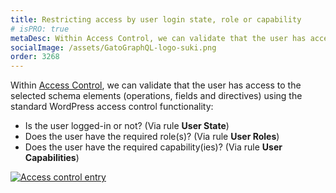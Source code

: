 ```yaml
---
title: Restricting access by user login state, role or capability
# isPRO: true
metaDesc: Within Access Control, we can validate that the user has access to the selected schema elements (operations, fields and directives) using the standard WordPress access control functionality.
socialImage: /assets/GatoGraphQL-logo-suki.png
order: 3268
---
```


Within [Access Control](../../use/defining-access-control), we can validate that the user has access to the selected schema elements (operations, fields and directives) using the standard WordPress access control functionality:

- Is the user logged-in or not? (Via rule **User State**)
- Does the user have the required role(s)? (Via rule **User Roles**)
- Does the user have the required capability(ies)? (Via rule **User Capabilities**)

<a href="/assets/guides/upstream-pro/access-control-entry.png" target="_blank">![Access control entry](/assets/guides/upstream-pro/access-control-entry.png "Access control entry")</a>
